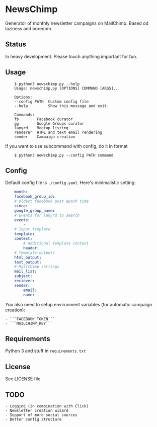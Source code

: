 # NewsChimp

Generator of monthly newsletter campaigns on MailChimp. Based od laziness and boredom.

## Status

In heavy development. Please touch anything important for fun.

## Usage

```ShellSession
    $ python3 newschimp.py --help
    Usage: newschimp.py [OPTIONS] COMMAND [ARGS]...

    Options:
    --config PATH  Custom config file
    --help         Show this message and exit.

    Commands:
    fb        Facebook curator
    gg        Google Groups curator
    lanyrd    Meetup listing
    renderer  HTML and text email rendering
    sender    Campaign creation
```

If you want to use subcommand with config, do it in format

```ShellSession
    $ python3 newschimp.py --config PATH command
```

## Config

Default config file is ```./config.yaml```. Here's minimalistic setting:

```YAML
    month: 
    facebook_group_id: 
    # Oldest facebook post epoch time
    since: 
    google_group_name:
    # Events for lanyrd to search
    events:
        - 
    # Input template 
    template: 
    context:
        # Additional template context
        header:
    # Template outputs
    html_output: 
    text_output:
    # MailChimp settings
    mail_list:
    subject: 
    reciever: 
    sender:
        email: 
        name: 
```

You also need to setup environment variables (for automatic campaign creation):

    - ```FACEBOOK_TOKEN```
    - ```MAILCHIMP_KEY```

## Requirements

Python 3 and stuff in ```requirements.txt```

## License

See LICENSE file

## TODO

    - Logging (in combination with Click)
    - Newsletter creation wizard
    - Support of more social sources
    - Better config structure